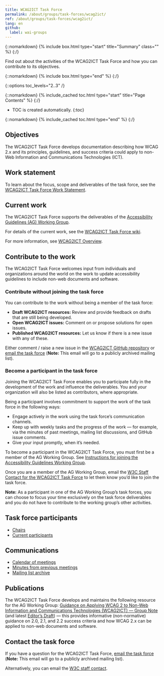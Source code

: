 ```yaml
---
title: WCAG2ICT Task Force
permalink: /about/groups/task-forces/wcag2ict/
ref: /about/groups/task-forces/wcag2ict/
lang: en
github:
  label: wai-groups
---
```


{::nomarkdown}
{% include box.html type="start" title="Summary" class="" %}
{:/}

Find out about the activities of the WCAG2ICT Task Force and how you can contribute to its objectives.

{::nomarkdown}
{% include box.html type="end" %}
{:/}

{::options toc_levels="2..3" /}

{::nomarkdown}
{% include_cached toc.html type="start" title="Page Contents" %}
{:/}

-   TOC is created automatically.
{:toc}

{::nomarkdown}
{% include_cached toc.html type="end" %}
{:/}

## Objectives

The WCAG2ICT Task Force develops documentation describing how WCAG 2.x and its principles, guidelines, and success criteria could apply to non-Web Information and Communications Technologies (ICT).

## Work statement

To learn about the focus, scope and deliverables of the task force, see the [WCAG2ICT Task Force Work Statement](/about/groups/task-forces/wcag2ict/work-statement/).

## Current work

The WCAG2ICT Task Force supports the deliverables of the [Accessibility Guidelines (AG) Working Group](/about/groups/agwg/).

For details of the current work, see the [WCAG2ICT Task Force wiki](https://github.com/w3c/wcag2ict/wiki).

For more information, see [WCAG2ICT Overview](/standards-guidelines/wcag/non-web-ict/).

## Contribute to the work

The WCAG2ICT Task Force welcomes input from individuals and organizations around the world on the work to update accessibility guidelines to include non-web documents and software.

### Contribute without joining the task force

You can contribute to the work without being a member of the task force:

- **Draft WCAG2ICT resources:** Review and provide feedback on drafts that are still being developed.
- **Open WCAG2ICT issues:** Comment on or propose solutions for open issues.
- **Published WCAG2ICT resources:** Let us know if there is a new issue with any of these.

Either comment / raise a new issue in the [WCAG2ICT GitHub repository](https://github.com/w3c/wcag2ict/issues) or [email the task force](mailto:public-wcag2ict-tf@w3.org) (<strong>Note:</strong> This email will go to a publicly archived mailing list).

### Become a participant in the task force

Joining the WCAG2ICT Task Force enables you to participate fully in the development of the work and influence the deliverables. You and your organization will also be listed as contributors, where appropriate.

Being a participant involves commitment to support the work of the task force in the following ways:

* Engage actively in the work using the task force’s communication channels.
* Keep up with weekly tasks and the progress of the work &mdash; for example, via the minutes of past meetings, mailing list discussions, and GitHub issue comments.
* Give your input promptly, when it’s needed.

To become a participant in the WCAG2ICT Task Force, you must first be a member of the AG Working Group. See [Instructions for joining the Accessibility Guidelines Working Group](https://www.w3.org/groups/wg/ag/instructions/).

Once you are a member of the AG Working Group, email the [W3C Staff Contact for the WCAG2ICT Task Force](https://www.w3.org/groups/tf/wcag2ict/participants/#staff) to let them know you’d like to join the task force.

**Note:** As a participant in one of the AG Working Group’s task forces, you can choose to focus your time exclusively on the task force deliverables and you do not have to contribute to the working group’s other activities.

## Task force participants

* [Chairs](https://www.w3.org/groups/tf/wcag2ict/participants/#chairs)
* [Current participants](https://www.w3.org/groups/tf/wcag2ict/participants/#participants)

## Communications

* [Calendar of meetings](https://www.w3.org/groups/tf/wcag2ict/calendar/)
* [Minutes from previous meetings](/about/groups/task-forces/wcag2ict/minutes/)
* [Mailing list archive](https://lists.w3.org/Archives/Public/public-wcag2ict-tf/)

## Publications

The WCAG2ICT Task Force develops and maintains the following resource for the AG Working Group: [Guidance on Applying WCAG 2 to Non-Web Information and Communications Technologies (WCAG2ICT) &mdash; Group Note](https://www.w3.org/TR/wcag2ict/) (and latest [Editor’s Draft](https://w3c.github.io/wcag2ict/)) &mdash; this provides informative (non-normative) guidance on 2.0, 2.1, and 2.2 success criteria and how WCAG 2.x can be applied to non-web documents and software.

## Contact the task force

If you have a question for the WCAG2ICT Task Force, [email the task force](mailto:public-wcag2ict-tf@w3.org) (<strong>Note:</strong> This email will go to a publicly archived mailing list).

Alternatively, you can email the [W3C staff contact](https://www.w3.org/groups/tf/wcag2ict/participants/#staff).








